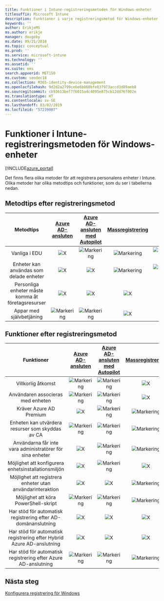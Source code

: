 ```yaml
---
title: Funktioner i Intune-registreringsmetoden för Windows-enheter
titlesuffix: Microsoft Intune
description: Funktioner i varje registreringsmetod för Windows-enheter.
keywords: ''
author: ErikjeMS
ms.author: erikje
manager: dougeby
ms.date: 09/21/2018
ms.topic: conceptual
ms.prod: ''
ms.service: microsoft-intune
ms.technology: ''
ms.assetid: ''
ms.suite: ems
search.appverid: MET150
ms.custom: seodec18
ms.collection: M365-identity-device-management
ms.openlocfilehash: 9d2d2a2799ce6e6b060bfe837973accd3d89aeb8
ms.sourcegitcommit: cb93613bef7f6015a4c4095e875cb12dd76f002e
ms.translationtype: HT
ms.contentlocale: sv-SE
ms.lasthandoff: 03/02/2019
ms.locfileid: "57239007"
---
```

# <a name="intune-enrollment-method-capabilities-for-windows-devices"></a>Funktioner i Intune-registreringsmetoden för Windows-enheter
[!INCLUDE[azure_portal](./includes/azure_portal.md)]

Det finns flera olika metoder för att registrera personalens enheter i Intune. Olika metoder har olika metodtips och funktioner, som du ser i tabellerna nedan.

## <a name="best-practices-by-enrollment-method"></a>Metodtips efter registreringsmetod
| **Metodtips** | **[Azure AD-ansluten](windows-enroll.md#enable-windows-10-automatic-enrollment)**|**[Azure AD-ansluten med Autopilot](enrollment-autopilot.md)** |**[Massregistrering](windows-bulk-enroll.md)**|**[DEM](device-enrollment-manager-enroll.md)** | **[BYOD](device-enrollment.md#bring-your-own-device)** | **[GPO](https://docs.microsoft.com/windows/client-management/mdm/enroll-a-windows-10-device-automatically-using-group-policy)** |
|:---:|:---:|:---:|:---:|:---:|:---:|:---:|
|Vanliga i EDU|![X](media/xmark.png)|![Markering](media/checkmark.png)|![Markering](media/checkmark.png)|![Markering](media/checkmark.png)|![X](media/xmark.png)|![X](media/xmark.png)|
|Enheter kan användas som delade enheter|![X](media/xmark.png)|![X](media/xmark.png)|![Markering](media/checkmark.png)|![Markering](media/checkmark.png)|![X](media/xmark.png)|![X](media/xmark.png)|
|Personliga enheter måste komma åt företagsresurser|![X](media/xmark.png)|![X](media/xmark.png)|![X](media/xmark.png)|![X](media/xmark.png)|![Markering](media/checkmark.png)|![X](media/xmark.png)|
|Appar med självbetjäning|![Markering](media/checkmark.png)|![Markering](media/checkmark.png)|![X](media/xmark.png)|![X](media/xmark.png)|![Markering](media/checkmark.png)|![Markering](media/checkmark.png)|

## <a name="capabilities-by-enrollment-method"></a>Funktioner efter registreringsmetod

| **Funktioner** | **[Azure AD-ansluten](windows-enroll.md#enable-windows-10-automatic-enrollment)**|**[Azure AD-ansluten med Autopilot](enrollment-autopilot.md)** |**[Massregistrering](windows-bulk-enroll.md)**|**[DEM](device-enrollment-manager-enroll.md)** | **[BYOD](device-enrollment.md#bring-your-own-device)** | **[GPO](https://docs.microsoft.com/windows/client-management/mdm/enroll-a-windows-10-device-automatically-using-group-policy)** |
|:---:|:---:|:---:|:---:|:---:|:---:|:---:|
|Villkorlig åtkomst                                      |![Markering](media/checkmark.png)|![Markering](media/checkmark.png)|![X](media/xmark.png)|![X](media/xmark.png)|![Markering](media/checkmark.png)|![Markering](media/checkmark.png)|
|Användaren associeras med enheten                    |![Markering](media/checkmark.png)|![Markering](media/checkmark.png)|![X](media/xmark.png)|![X](media/xmark.png)|![Markering](media/checkmark.png)|![Markering](media/checkmark.png)|
|Kräver Azure AD Premium                               |![X](media/xmark.png)|![Markering](media/checkmark.png)|![Markering](media/checkmark.png)|![X](media/xmark.png)|![X](media/xmark.png)|![Markering](media/checkmark.png)|
|Enheten kan utvärdera resurser som skyddas av CA             |![Markering](media/checkmark.png)|![Markering](media/checkmark.png)|![Markering](media/checkmark.png)|![X](media/xmark.png)|![Markering](media/checkmark.png)|![Markering](media/checkmark.png)|
|Användarna får inte vara administratörer för sina enheter               |![X](media/xmark.png)|![Markering](media/checkmark.png)|![Markering](media/checkmark.png)|![X](media/xmark.png)|![X](media/xmark.png)|![X](media/xmark.png)|
|Möjlighet att konfigurera enhetsinstallationsmiljön        |![X](media/xmark.png)|![Markering](media/checkmark.png)|![X](media/xmark.png)|![X](media/xmark.png)|![X](media/xmark.png)|![X](media/xmark.png)|
|Möjlighet att registrera enheter utan användarinteraktion      |![X](media/xmark.png)|![X](media/xmark.png)|![Markering](media/checkmark.png)|![Markering](media/checkmark.png)|![X](media/xmark.png)|![Markering](media/checkmark.png)|
|Möjlighet att köra PowerShell-skript                       |![Markering](media/checkmark.png)|![Markering](media/checkmark.png)|![Markering](media/checkmark.png)|![Markering](media/checkmark.png)|![X](media/xmark.png)|![X](media/xmark.png)| 
|Har stöd för automatisk registrering efter AD-domänanslutning      |![X](media/xmark.png)|![X](media/xmark.png)|![X](media/xmark.png)|![X](media/xmark.png)|![X](media/xmark.png)|![Markering](media/checkmark.png)|
|Har stöd för automatisk registrering efter Hybrid Azure AD-anslutning|![X](media/xmark.png)|![X](media/xmark.png)|![X](media/xmark.png)|![X](media/xmark.png)|![X](media/xmark.png)|![Markering](media/checkmark.png)|
|Har stöd för automatisk registrering efter Azure AD-anslutning       |![Markering](media/checkmark.png)|![Markering](media/checkmark.png)|![Markering](media/checkmark.png)|![Markering](media/checkmark.png)|![Markering](media/checkmark.png)|![X](media/xmark.png)|

## <a name="next-steps"></a>Nästa steg

[Konfigurera registrering för Windows](windows-enroll.md)

